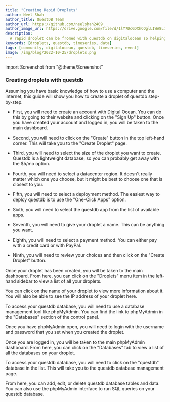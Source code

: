 ```yaml
---
title: "Creating Repid Droplets"
author: Neel Shah
author_title: QuestDB Team
author_url: https://github.com/neelshah2409
author_image_url: https://drive.google.com/file/d/1lY7DcGDXhCQglLIWA8Li371v9iv7dXSQ/view?usp=sharing
description:
  A rapid droplet can be fromed with questdb on digitalocean so helping down to understand the steps for the same.
keywords: [droplets, questdb, timeseries, data]
tags: [community, digitalocean, questdb, timeseries, event]
image: /img/blog/2022-10-25/droplets.png
---
```


import Screenshot from "@theme/Screenshot"



<!--truncate-->

### Creating droplets with questdb

Assuming you have basic knowledge of how to use a computer and the internet, this guide will show you how to create a droplet of questdb step-by-step.

- First, you will need to create an account with Digital Ocean. You can do this by going to their website and clicking on the "Sign Up" button. Once you have created your account and logged in, you will be taken to the main dashboard.

- Second, you will need to click on the "Create" button in the top left-hand corner. This will take you to the "Create Droplet" page.

- Third, you will need to select the size of the droplet you want to create. Questdb is a lightweight database, so you can probably get away with the $5/mo option.

- Fourth, you will need to select a datacenter region. It doesn't really matter which one you choose, but it might be best to choose one that is closest to you.

- Fifth, you will need to select a deployment method. The easiest way to deploy questdb is to use the "One-Click Apps" option.

- Sixth, you will need to select the questdb app from the list of available apps.

- Seventh, you will need to give your droplet a name. This can be anything you want.

- Eighth, you will need to select a payment method. You can either pay with a credit card or with PayPal.

- Ninth, you will need to review your choices and then click on the "Create Droplet" button.

Once your droplet has been created, you will be taken to the main dashboard. From here, you can click on the "Droplets" menu item in the left-hand sidebar to view a list of all your droplets.

You can click on the name of your droplet to view more information about it. You will also be able to see the IP address of your droplet here.

To access your questdb database, you will need to use a database management tool like phpMyAdmin. You can find the link to phpMyAdmin in the "Databases" section of the control panel.

Once you have phpMyAdmin open, you will need to login with the username and password that you set when you created the droplet.

Once you are logged in, you will be taken to the main phpMyAdmin dashboard. From here, you can click on the "Databases" tab to view a list of all the databases on your droplet.

To access your questdb database, you will need to click on the "questdb" database in the list. This will take you to the questdb database management page.

From here, you can add, edit, or delete questdb database tables and data. You can also use the phpMyAdmin interface to run SQL queries on your questdb database.
